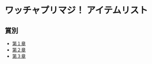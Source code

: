 # ワッチャプリマジ！ アイテムリスト

## 賞別
- [第１章](./output/P01.md)
- [第２章](./output/P02.md)
- [第３章](./output/P03.md)